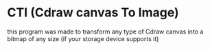 # CTI (Cdraw canvas To Image)
this program was made to transform any type of Cdraw canvas into a bitmap of any size (if your storage device supports it)

